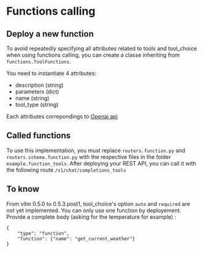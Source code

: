 # Functions calling

## Deploy a new function
To avoid repeatedly specifying all attributes related to tools and tool_choice when using functions calling, you can create a classe inheriting from ```functions.ToolFunctions```.

You need to instantiate 4 attributes: 
 - description (string)
 - parameters (dict)
 - name (string)
 - tool_type (string) 

Each attributes correpondings to [Openai api](https://platform.openai.com/docs/api-reference/chat/create#chat-create-tools)

## Called functions
To use this implementation, you must replace ```routers.function.py``` and ```routers.schema.function.py``` with the respective files in the folder ```example.function_tools```.
After deploying your REST API, you can call it with the following route ```/v1/chat/completions_tools```

## To know

From vllm 0.5.0 to 0.5.3.post1, tool_choice's option ```auto``` and ```required``` are not yet implemented. You can only use one function by deployement. Provide a complete body (asking for the temperature for example) : 

```
{
    "type": "function",
    "function": {"name": "get_current_weather"}
}
```


